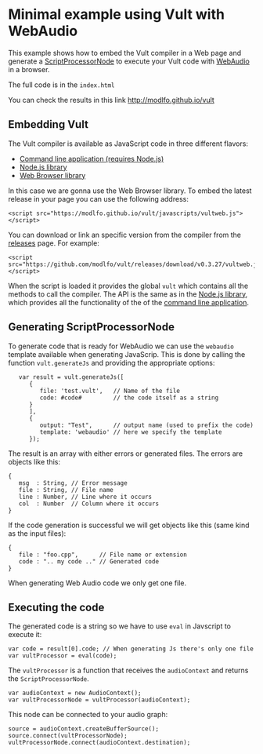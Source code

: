 # Minimal example using Vult with WebAudio

This example shows how to embed the Vult compiler in a Web page and generate a [ScriptProcessorNode](https://developer.mozilla.org/en-US/docs/Web/API/ScriptProcessorNode) to execute your Vult code with [WebAudio](https://developer.mozilla.org/en-US/docs/Web/API/Web_Audio_API) in a browser.

The full code is in the `index.html`

You can check the results in this link http://modlfo.github.io/vult

## Embedding Vult

The Vult compiler is available as JavaScript code in three different flavors:

- [Command line application (requires Node.js)](https://www.npmjs.com/package/vult)
- [Node.js library](https://www.npmjs.com/package/vultlib)
- [Web Browser library](https://github.com/modlfo/vult/releases)

In this case we are gonna use the Web Browser library. To embed the latest release in your page you can use the following address:

```
<script src="https://modlfo.github.io/vult/javascripts/vultweb.js"></script>
```

You can download or link an specific version from the compiler from the [releases](https://github.com/modlfo/vult/releases) page. For example:

```
<script src="https://github.com/modlfo/vult/releases/download/v0.3.27/vultweb.js"></script>
```

When the script is loaded it provides the global `vult` which contains all the methods to call the compiler. The API is the same as in the [Node.js library](https://www.npmjs.com/package/vultlib), which provides all the functionality of the of the [command line application](https://github.com/modlfo/vult/wiki/Command-Line-Options).

## Generating ScriptProcessorNode

To generate code that is ready for WebAudio we can use the `webaudio` template available when generating JavaScrip. This is done by calling the function `vult.generateJs` and providing the appropriate options:

```
   var result = vult.generateJs([
      {
         file: 'test.vult',   // Name of the file
         code: #code#         // the code itself as a string
      }
      ],
      {
         output: "Test",      // output name (used to prefix the code)
         template: 'webaudio' // here we specify the template
      });
```

The result is an array with either errors or generated files. The errors are objects like this:
```
{
   msg  : String, // Error message
   file : String, // File name
   line : Number, // Line where it occurs
   col  : Number  // Column where it occurs
}
```

If the code generation is successful we will get objects like this (same kind as the input files):
```
{
   file : "foo.cpp",      // File name or extension
   code : ".. my code .." // Generated code
}
```
When generating Web Audio code we only get one file.

## Executing the code

The generated code is a string so we have to use `eval` in Javscript to execute it:

```
var code = result[0].code; // When generating Js there's only one file
var vultProcessor = eval(code);
```

The `vultProcessor` is a function that receives the `audioContext` and returns the `ScriptProcessorNode`.

```
var audioContext = new AudioContext();
var vultProcessorNode = vultProcessor(audioContext);
```

This node can be connected to your audio graph:

```
source = audioContext.createBufferSource();
source.connect(vultProcessorNode);
vultProcessorNode.connect(audioContext.destination);
```